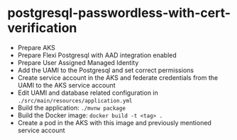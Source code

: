 # postgresql-passwordless-with-cert-verification
- Prepare AKS
- Prepare Flexi Postgresql with AAD integration enabled
- Prepare User Assigned Managed Identity
- Add the UAMI to the Postgresql and set correct permissions
- Create service account in the AKS and federate credentials from the UAMI to the AKS service account
- Edit UAMI and database related configuration in `./src/main/resources/application.yml`
- Build the application: `./mvnw package`
- Build the Docker image: `docker build -t <tag> .`
- Create a pod in the AKS with this image and previously mentioned service account